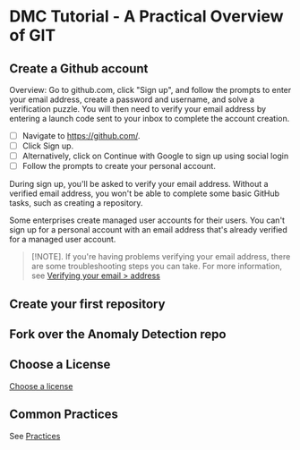 # DMC Tutorial - A Practical Overview of GIT

## Create a Github account
Overview:  Go to github.com, click "Sign up", and follow the prompts to enter your email address, create a password and username, and solve a verification puzzle.  You will then need to verify your email address by entering a launch code sent to your inbox to complete the account creation.

- [ ] Navigate to https://github.com/.
- [ ] Click Sign up.
- [ ] Alternatively, click on Continue with Google to sign up using social login
- [ ] Follow the prompts to create your personal account.

During sign up, you'll be asked to verify your email address. Without a verified email address, you won't be able to complete some basic GitHub tasks, such as creating a repository.

Some enterprises create managed user accounts for their users. You can't sign up for a personal account with an email address that's already verified for a managed user account.

>[!NOTE].
> If you're having problems verifying your email address, there are some troubleshooting steps you can take. For more information, see 
> <a href=" https://docs.github.com/en/account-and-profile/how-tos/setting-up-and-managing-your-personal-account-on-github/managing-email-preferences">Verifying your email > address</a>
<p>

## Create your first repository

## Fork over the Anomaly Detection repo 

## Choose a License

[Choose a license](https://choosealicense.com/)

## Common Practices

See [Practices](https://github.com/redhat-na-ssa/demo-ai-gitops-catalog/blob/main/docs/practices/index.md)
